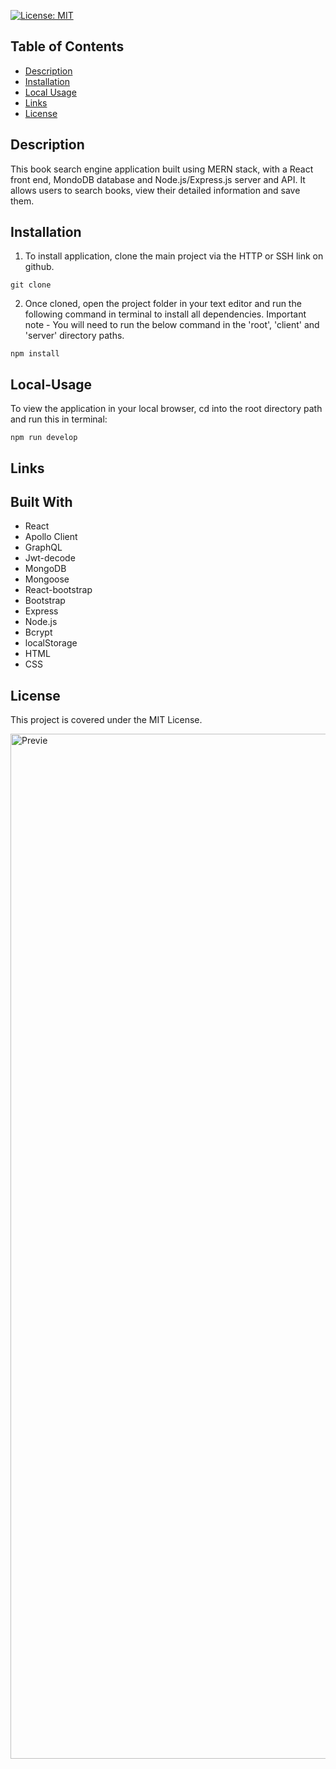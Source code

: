 [![License: MIT](https://img.shields.io/badge/License-MIT-yellow.svg)](https://opensource.org/licenses/MIT)

## Table of Contents

- [Description](#Description)
- [Installation](#Installation)
- [Local Usage](#Local-Usage)
- [Links](#Links)
- [License](#License)

##

## Description

This book search engine application built using MERN stack, with a React front end, MondoDB database and Node.js/Express.js server and API. It allows users to search books, view their detailed information and save them. 

## Installation

1. To install application, clone the main project via the HTTP or SSH link on github.

```
git clone
```

2. Once cloned, open the project folder in your text editor and run the following command in terminal to install all dependencies.
   Important note - You will need to run the below command in the 'root', 'client' and 'server' directory paths.

```
npm install
```

## Local-Usage

To view the application in your local browser, cd into the root directory path and run this in terminal:

```
npm run develop
```

## Links



## Built With

- React
- Apollo Client
- GraphQL
- Jwt-decode
- MongoDB
- Mongoose
- React-bootstrap
- Bootstrap
- Express
- Node.js
- Bcrypt
- localStorage
- HTML
- CSS

## License

This project is covered under the MIT License.

<img width="1640" alt="Previe" src="https://user-images.githubusercontent.com/91699101/178625203-986006e4-2c55-4518-963d-64d21ca73488.png">

